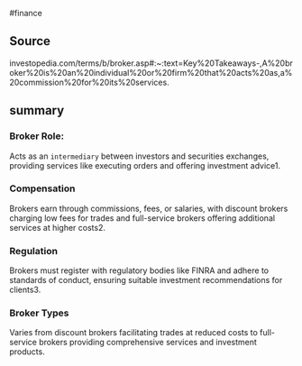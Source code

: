 #finance 

## Source
investopedia.com/terms/b/broker.asp#:~:text=Key%20Takeaways-,A%20broker%20is%20an%20individual%20or%20firm%20that%20acts%20as,a%20commission%20for%20its%20services.

## summary
### Broker Role: 
Acts as an `intermediary` between investors and securities exchanges, providing services like executing orders and offering investment advice1.
### Compensation
Brokers earn through commissions, fees, or salaries, with discount brokers charging low fees for trades and full-service brokers offering additional services at higher costs2.
### Regulation
Brokers must register with regulatory bodies like FINRA and adhere to standards of conduct, ensuring suitable investment recommendations for clients3.
### Broker Types
 Varies from discount brokers facilitating trades at reduced costs to full-service brokers providing comprehensive services and investment products.
